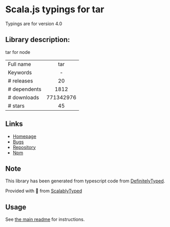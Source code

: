 
# Scala.js typings for tar

Typings are for version 4.0

## Library description:
tar for node

|                    |                 |
| ------------------ | :-------------: |
| Full name          | tar |
| Keywords           | - |
| # releases         | 20 |
| # dependents       | 1812 |
| # downloads        | 771342976 |
| # stars            | 45 |

## Links
- [Homepage](https://github.com/npm/node-tar#readme)
- [Bugs](https://github.com/npm/node-tar/issues)
- [Repository](https://github.com/npm/node-tar)
- [Npm](https://www.npmjs.com/package/tar)
    


## Note
This library has been generated from typescript code from [DefinitelyTyped](https://definitelytyped.org).

Provided with :purple_heart: from [ScalablyTyped](https://github.com/oyvindberg/ScalablyTyped)

## Usage
See [the main readme](../../readme.md) for instructions.


